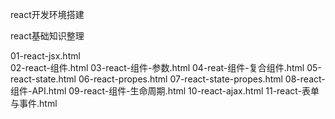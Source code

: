 
react开发环境搭建




react基础知识整理

01-react-jsx.html<br/>
02-react-组件.html
03-react-组件-参数.html
04-reat-组件-复合组件.html
05-react-state.html
06-react-propes.html
07-react-state-propes.html
08-react-组件-API.html
09-react-组件-生命周期.html
10-react-ajax.html
11-react-表单与事件.html
